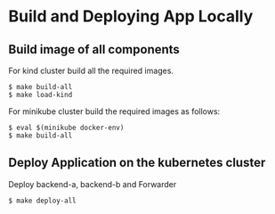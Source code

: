 # Build and Deploying App Locally

## Build image of all components 
For kind cluster build all the required images.
  ```
  $ make build-all
  $ make load-kind
  ```
For minikube cluster build the required images as follows:
  ```
  $ eval $(minikube docker-env)
  $ make build-all
  ```

## Deploy Application on the kubernetes cluster
Deploy backend-a, backend-b and Forwarder
  ```
  $ make deploy-all
  ```